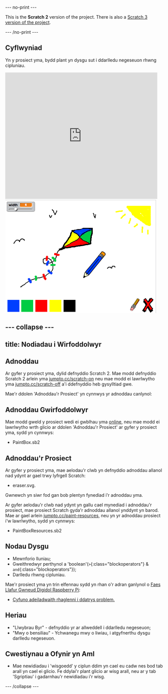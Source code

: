 --- no-print ---

This is the **Scratch 2** version of the project. There is also a [Scratch 3 version of the project](https://projects.raspberrypi.org/cy-GB/projects/paint-box).

--- /no-print ---

## Cyflwyniad

Yn y prosiect yma, bydd plant yn dysgu sut i ddarlledu negeseuon rhwng cipluniau.

<div class="scratch-preview">
  <iframe allowtransparency="true" width="485" height="402" src="https://scratch.mit.edu/projects/embed/63473366/?autostart=false" frameborder="0"></iframe>
  <img src="images/paint-final.png">
</div>

--- collapse ---
---
title: Nodiadau i Wirfoddolwyr
---

## Adnoddau
Ar gyfer y prosiect yma, dylid defnyddio Scratch 2.  Mae modd defnyddio Scratch 2 arlein yma [jumpto.cc/scratch-on](http://jumpto.cc/scratch-on) neu mae modd ei lawrlwytho yma [jumpto.cc/scratch-off](http://jumpto.cc/scratch-off) a'i ddefnyddio heb gysylltiad gwe.

Mae'r ddolen 'Adnoddau'r Prosiect' yn cynnwys yr adnoddau canlynol:

## Adnoddau Gwirfoddolwyr

Mae modd gweld y prosiect wedi ei gwblhau yma <a href="http://scratch.mit.edu/projects/63473366/#editor">online</a>, neu mae modd ei lawrlwytho wrth glicio ar ddolen 'Adnoddau'r Prosiect' ar gyfer y prosiect yma, sydd yn cynnwys:

+ PaintBox.sb2

## Adnoddau'r Prosiect

Ar gyfer y prosiect yma, mae aelodau'r clwb yn defnyddio adnoddau allanol nad ydynt ar gael trwy lyfrgell Scratch:

+ eraser.svg.

Gwnewch yn siwr fod gan bob plentyn fynediad i'r adnoddau yma.

Ar gyfer aelodau'r clwb nad ydynt yn gallu cael mynediad i adnoddau'r prosiect, mae prosiect Scratch gyda'r adnoddau allanol ynddynt yn barod. Mae ar gael arlein [jumpto.cc/paint-resources](http://jumpto.cc/paint-resources), neu yn yr adnoddau prosiect i'w lawrlwytho, sydd yn cynnwys:

+ PaintBoxResources.sb2 

## Nodau Dysgu
+ Mewnforio lluniau;
+ Gweithredwyr perthynol a 'boolean'(`>`{:class="blockoperators"} & `and`{:class="blockoperators"});
+ Darlledu rhwng cipluniau.

Mae'r prosiect yma yn trin elfennau sydd yn rhan o'r adran ganlynol o [Faes Llafur Gwneud Digidol Raspberry Pi](http://rpf.io/curriculum):

+ [Cyfuno adeiladwaith rhaglenni i ddatrys problem.](https://www.raspberrypi.org/curriculum/programming/builder)

## Heriau
+ "Llwybrau Byr" - defnyddio yr ar allweddell i ddarlledu negeseuon;
+ "Mwy o bensiliau" - Ychwanegu mwy o liwiau, i atgyfnerthu dysgu darlledu negeseuon.

## Cwestiynau a Ofynir yn Aml
+ Mae newidiadau i 'wisgoedd' y ciplun ddim yn cael eu cadw nes bod tab arall yn cael ei glicio. Fe ddylai'r plant glicio ar wisg arall, neu ar y tab 'Sgriptiau' i gadarnhau'r newidiadau i'r wisg.

--- /collapse ---
